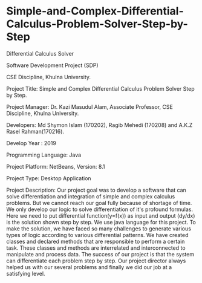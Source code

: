 # Simple-and-Complex-Differential-Calculus-Problem-Solver-Step-by-Step
Differential Calculus Solver 

Software Development Project (SDP)

CSE Discipline, Khulna University.

Project Title: Simple and Complex Differential Calculus Problem Solver Step by Step.

Project Manager: Dr. Kazi Masudul Alam, Associate Professor, CSE Discipline, Khulna University.

Developers: Md Shymon Islam (170202), Ragib Mehedi (170208) and A.K.Z Rasel Rahman(170216).

Develop Year : 2019

Programming Language: Java

Project Platform: NetBeans, Version: 8.1 

Project Type: Desktop Application

Project Description: Our project goal was to develop a software that can solve differentiation and integration of simple and complex calculus problems. But we cannot reach our goal fully because of shortage of time. We only develop our logic to solve differentiation of it's profound formulas. Here we need to put differential function(y=f(x)) as input and output (dy/dx) is the solution shown step by step. We use java language for this project. To make the solution, we have faced so many challenges to generate various types of logic according to various differential patterns. We have created classes and declared methods that are responsible to perform a certain task. These classes and methods are interrelated and interconnected to manipulate and process data. The success of our project is that the system can differentiate each problem step by step. Our project director always helped us with our several problems and finally we did our job at a satisfying level. 
